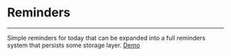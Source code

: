 # Reminders

----

Simple reminders for today that can be expanded into a full reminders system that persists some storage layer.
[Demo](http://shecodesthese.com/projects/reminders/)

